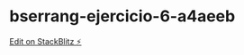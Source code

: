# bserrang-ejercicio-6-a4aeeb

[Edit on StackBlitz ⚡️](https://stackblitz.com/edit/bserrang-ejercicio-6-a4aeeb)